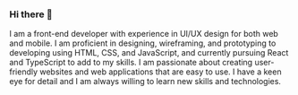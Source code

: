 ### Hi there 👋

I am a front-end developer with experience in UI/UX design for both web and mobile. I am proficient in designing, wireframing, and prototyping to developing using HTML, CSS, and JavaScript, and currently pursuing React and TypeScript to add to my skills. I am passionate about creating user-friendly websites and web applications that are easy to use. I have a keen eye for detail and I am always willing to learn new skills and technologies.

<!--
**iKSM09/iksm09** is a ✨ _special_ ✨ repository because its `README.md` (this file) appears on your GitHub profile.

Here are some ideas to get you started:

- 🔭 I’m currently working on ...
- 🌱 I’m currently learning ...
- 👯 I’m looking to collaborate on ...
- 🤔 I’m looking for help with ...
- 💬 Ask me about ...
- 📫 How to reach me: ...
- 😄 Pronouns: ...
- ⚡ Fun fact: ...
-->
